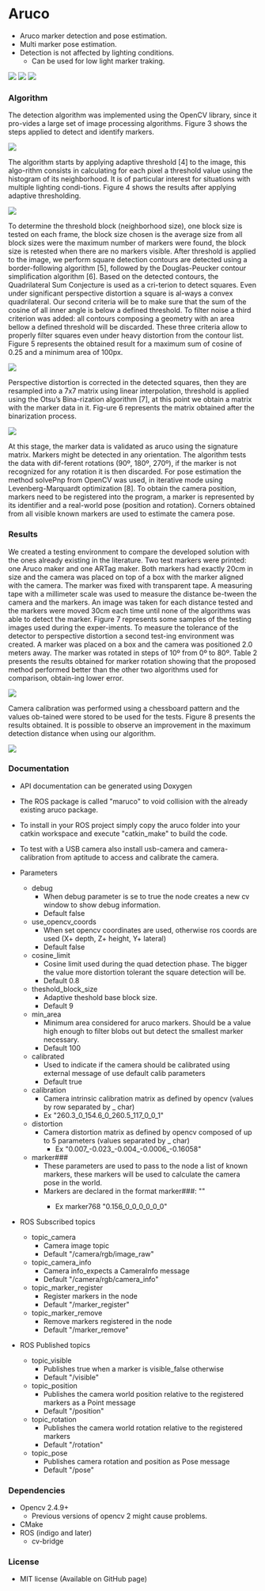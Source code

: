 # Aruco

 - Aruco marker detection and pose estimation.
 - Multi marker pose estimation.
 - Detection is not affected by lighting conditions.
	- Can be used for low light marker traking.

<img src="https://raw.githubusercontent.com/tentone/aruco/master/images/1.png">
<img src="https://raw.githubusercontent.com/tentone/aruco/master/images/2.png">
<img src="https://raw.githubusercontent.com/tentone/aruco/master/images/3.png">

### Algorithm
The detection algorithm was implemented using the OpenCV library, since it pro-vides a large set of image processing algorithms. Figure 3 shows the steps applied to detect and identify markers.

<img src="https://raw.githubusercontent.com/tentone/aruco/master/images/graph.png">

The algorithm starts by applying adaptive threshold [4] to the image, this algo-rithm consists in calculating for each pixel a threshold value using the histogram of its neighborhood. It is of particular interest for situations with multiple lighting condi-tions. Figure 4 shows the results after applying adaptive thresholding.

<img src="https://raw.githubusercontent.com/tentone/aruco/master/images/adaptive.png">

To determine the threshold block (neighborhood size), one block size is tested on each frame, the block size chosen is the average size from all block sizes were the maximum number of markers were found, the block size is retested when there are no markers visible.
After threshold is applied to the image, we perform square detection contours are detected using a border-following algorithm [5], followed by the Douglas-Peucker contour simplification algorithm [6].
Based on the detected contours, the Quadrilateral Sum Conjecture is used as a cri-terion to detect squares. Even under significant perspective distortion a square is al-ways a convex quadrilateral. Our second criteria will be to make sure that the sum of the cosine of all inner angle is below a defined threshold.
To filter noise a third criterion was added: all contours composing a geometry with an area bellow a defined threshold will be discarded.
These three criteria allow to properly filter squares even under heavy distortion from the contour list. Figure 5 represents the obtained result for a maximum sum of cosine of 0.25 and a minimum area of 100px.

<img src="https://raw.githubusercontent.com/tentone/aruco/master/images/square.jpg">

Perspective distortion is corrected in the detected squares, then they are resampled into a 7x7 matrix using linear interpolation, threshold is applied using the Otsu’s Bina-rization algorithm [7], at this point we obtain a matrix with the marker data in it. Fig-ure 6 represents the matrix obtained after the binarization process.

<img src="https://raw.githubusercontent.com/tentone/aruco/master/images/perspective.png">

At this stage, the marker data is validated as aruco using the signature matrix. Markers might be detected in any orientation. The algorithm tests the data with dif-ferent rotations (90º, 180º, 270º), if the marker is not recognized for any rotation it is then discarded.
For pose estimation the method solvePnp from OpenCV was used, in iterative mode using Levenberg-Marquardt optimization [8].
To obtain the camera position, markers need to be registered into the program, a marker is represented by its identifier and a real-world pose (position and rotation).
 Corners obtained from all visible known markers are used to estimate the camera pose.

### Results

We created a testing environment to compare the developed solution with the ones already existing in the literature. Two test markers were printed: one Aruco maker and one ARTag maker. Both markers had exactly 20cm in size and the camera was placed on top of a box with the marker aligned with the camera. The marker was fixed with transparent tape.
A measuring tape with a millimeter scale was used to measure the distance be-tween the camera and the markers. An image was taken for each distance tested and the markers were moved 30cm each time until none of the algorithms was able to detect the marker. Figure 7 represents some samples of the testing images used during the exper-iments.
To measure the tolerance of the detector to perspective distortion a second test-ing environment was created. A marker was placed on a box and the camera was positioned 2.0 meters away. The marker was rotated in steps of 10º from 0º to 80º. Table 2 presents the results obtained for marker rotation showing that the proposed method performed better than the other two algorithms used for comparison, obtain-ing lower error.

<img src="https://raw.githubusercontent.com/tentone/aruco/master/images/results_angle.png">

Camera calibration was performed using a chessboard pattern and the values ob-tained were stored to be used for the tests. Figure 8 presents the results obtained. It is possible to observe an improvement in the maximum detection distance when using our algorithm.

<img src="https://raw.githubusercontent.com/tentone/aruco/master/images/results_distance.png">


### Documentation

 - API documentation can be generated using Doxygen
 - The ROS package is called "maruco" to void collision with the already existing aruco package.
 - To install in your ROS project simply copy the aruco folder into your catkin workspace and execute "catkin_make" to build the code.
 - To test with a USB camera also install usb-camera and camera-calibration from aptitude to access and calibrate the camera.

 - Parameters
	- debug
		- When debug parameter is se to true the node creates a new cv window to show debug information.
		- Default false
	- use_opencv_coords
		- When set opencv coordinates are used, otherwise ros coords are used (X+ depth, Z+ height, Y+ lateral)
		- Default false
	- cosine_limit
		- Cosine limit used during the quad detection phase. The bigger the value more distortion tolerant the square detection will be.
		- Default 0.8
	- theshold_block_size
		- Adaptive theshold base block size.
		- Default 9
	- min_area
		- Minimum area considered for aruco markers. Should be a value high enough to filter blobs out but detect the smallest marker necessary.
		- Default 100
	- calibrated
		- Used to indicate if the camera should be calibrated using external message of use default calib parameters
		- Default true
	- calibration
		- Camera intrinsic calibration matrix as defined by opencv (values by row separated by _ char)
		- Ex "260.3_0_154.6_0_260.5_117_0_0_1"
	- distortion
		- Camera distortion matrix as defined by opencv composed of up to 5 parameters (values separated by _ char)
			- Ex "0.007_-0.023_-0.004_-0.0006_-0.16058"
	- marker###
		- These parameters are used to pass to the node a list of known markers, these markers will be used to calculate the camera pose in the world.
		- Markers are declared in the format marker###: "<size>_<posx>_<posy>_<posz>_<rotx>_<roty>_<rotz>"
			- Ex marker768 "0.156_0_0_0_0_0_0"

- ROS Subscribed topics
	- topic_camera
		- Camera image topic
		- Default "/camera/rgb/image_raw"
	- topic_camera_info
		- Camera info_expects a CameraInfo message
		- Default "/camera/rgb/camera_info"
	- topic_marker_register
		- Register markers in the node
		- Default "/marker_register"
	- topic_marker_remove
		- Remove markers registered in the node
		- Default "/marker_remove"

- ROS Published topics
	- topic_visible
		- Publishes true when a marker is visible_false otherwise
		- Default "/visible"
	- topic_position
		- Publishes the camera world position relative to the registered markers as a Point message
		- Default "/position"
	- topic_rotation
		- Publishes the camera world rotation relative to the registered markers
		- Default "/rotation"
	- topic_pose
		- Publishes camera rotation and position as Pose message
		- Default "/pose"

### Dependencies
 - Opencv 2.4.9+
	- Previous versions of opencv 2 might cause problems.
 - CMake
 - ROS (indigo and later)
	- cv-bridge

### License
 - MIT license (Available on GitHub page)
